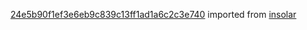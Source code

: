 [24e5b90f1ef3e6eb9c839c13ff1ad1a6c2c3e740](https://github.com/insolar/insolar/commit/24e5b90f1ef3e6eb9c839c13ff1ad1a6c2c3e740) imported from [insolar](https://github.com/insolar/insolar)
